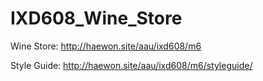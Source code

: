 # IXD608_Wine_Store

Wine Store:
http://haewon.site/aau/ixd608/m6

Style Guide:
http://haewon.site/aau/ixd608/m6/styleguide/